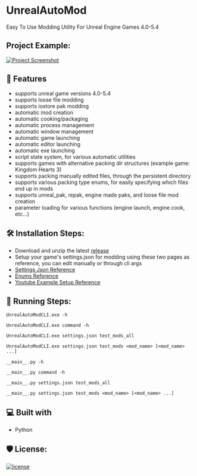 <h1 id="title" align="left">UnrealAutoMod</h1>

Easy To Use Modding Utility For Unreal Engine Games 4.0-5.4

<h2>Project Example:</h2>

[![Project Screenshot](https://github.com/Mythical-Github/UnrealAutoMod/assets/67753356/d36ab78e-af8d-4086-8ad9-fd6f39bba453.png)](https://github.com/Mythical-Github/UnrealAutoMod/assets/67753356/7a316798-fc05-49af-ab23-c98435b252be.mp4)





<h2>💪 Features</h2>

* supports unreal game versions 4.0-5.4
* supports loose file modding
* supports iostore pak modding
* automatic mod creation
* automatic cooking/packaging
* automatic process management
* automatic window management
* automatic game launching
* automatic editor launching
* automatic exe launching
* script state system, for various automatic utilities
* supports games with alternative packing dir structures (example game: Kingdom Hearts 3)
* supports packing manually edited files, through the persistent directory
* supports various packing type enums, for easily specifying which files end up in mods
* supports unreal_pak, repak, engine made paks, and loose file mod creation
* parameter loading for various functions (engine launch, engine cook, etc...)

<h2>🛠️ Installation Steps:</h2>

* Download and unzip the latest [release](https://github.com/Mythical-Github/UnrealAutoMod/releases/latest)
* Setup your game's settings.json for modding using these two pages as reference, you can edit manually or through cli
  args
* [Settings Json Reference](https://github.com/Mythical-Github/UnrealAutoMod/blob/main/assets/docs/settings_json.md)
* [Enums Reference](https://github.com/Mythical-Github/UnrealAutoMod/blob/main/assets/docs/enums.md)
* [Youtube Example Setup Reference](https://www.youtube.com/watch?v=6MUkUFhumo8)

<h2>🏃 Running Steps:</h2>

```
UnrealAutoModCLI.exe -h
```

```
UnrealAutoModCLI.exe command -h
```

```
UnrealAutoModCLI.exe settings.json test_mods_all
```

```
UnrealAutoModCLI.exe settings.json test_mods <mod_name> [<mod_name> ...]
```

```
__main__.py -h
```

```
__main__.py command -h
```

```
__main__.py settings.json test_mods_all
```

```
__main__.py settings.json test_mods <mod_name> [<mod_name> ...]
```

<h2>💻 Built with</h2>

* Python

<h2>🛡️ License:</h2>

[![license](https://www.gnu.org/graphics/gplv3-with-text-136x68.png)](LICENSE)
